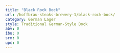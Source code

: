 ```yaml
---
title: "Black Rock Bock"
url: /hoffbrau-steaks-brewery-1/black-rock-bock/
category: German Lager
style: Traditional German-Style Bock
abv: 0
ibu: 0
srm: 0
upc: 0
---
```


